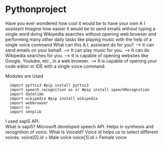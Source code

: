 # Pythonproject
Have you ever wondered how cool it would be to have your own A I assistant Imagine how easier it would be to send emails without typing a single word doing Wikipedia searches without opening web browser and performing many other daily tasks like playing music with the help of a single voice command
What can this A.I. assistant do for you?
--> It can send emails on your behalf.
--> It can play music for you.
--> It can do Wikipedia searches for you.
--> It is capable of opening websites like Google, Youtube, etc., in a web browser.
--> It is capable of opening your code editor or IDE with a single voice command.

Modules are Used 

      import pyttsx3 #pip install pyttsx3
      import speech_recognition as sr #pip install speechRecognition
      import datetime
      import wikipedia #pip install wikipedia
      import webbrowser
      import os
      import smtplib
      
  I used sapi5 API.    
      What is sapi5?
Microsoft developed speech API.
Helps in synthesis and recognition of voice.
What Is VoiceId?
Voice id helps us to select different voices.
voice[0].id = Male voice 
voice[1].id = Female voice
 
